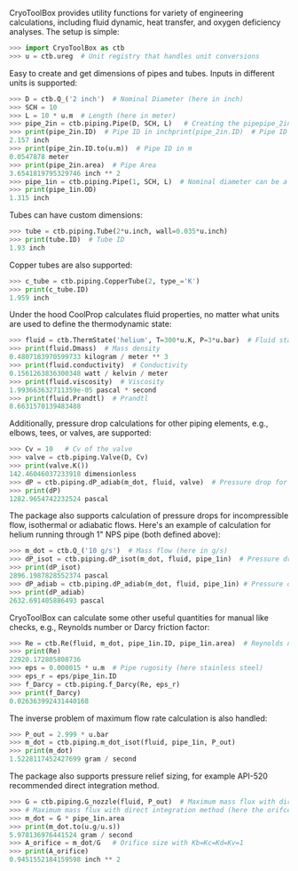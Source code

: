 CryoToolBox provides utility functions for variety of engineering
calculations, including fluid dynamic, heat transfer, and oxygen
deficiency analyses. The setup is simple:

``` python
>>> import CryoToolBox as ctb
>>> u = ctb.ureg  # Unit registry that handles unit conversions
```

Easy to create and get dimensions of pipes and tubes. Inputs in
different units is supported:

``` python
>>> D = ctb.Q_('2 inch')  # Nominal Diameter (here in inch)
>>> SCH = 10
>>> L = 10 * u.m  # Length (here in meter)
>>> pipe_2in = ctb.piping.Pipe(D, SCH, L)   # Creating the pipepipe_2in = ctb.piping.Pipe(D, SCH, L)   # Creating the pipe
>>> print(pipe_2in.ID)  # Pipe ID in inchprint(pipe_2in.ID)  # Pipe ID in inch
2.157 inch
>>> print(pipe_2in.ID.to(u.m))  # Pipe ID in m
0.0547878 meter
>>> print(pipe_2in.area)  # Pipe Area
3.6541819795329746 inch ** 2
>>> pipe_1in = ctb.piping.Pipe(1, SCH, L)  # Nominal diameter can be a number
>>> print(pipe_1in.OD)
1.315 inch
```

Tubes can have custom dimensions:

``` python
>>> tube = ctb.piping.Tube(2*u.inch, wall=0.035*u.inch)
>>> print(tube.ID)  # Tube ID
1.93 inch
```

Copper tubes are also supported:

``` python
>>> c_tube = ctb.piping.CopperTube(2, type_='K')
>>> print(c_tube.ID)
1.959 inch
```

Under the hood CoolProp calculates fluid properties, no matter what
units are used to define the thermodynamic state:

``` python
>>> fluid = ctb.ThermState('helium', T=300*u.K, P=3*u.bar)  # Fluid state (here helium at T=300K and P=3 bars)
>>> print(fluid.Dmass)  # Mass density
0.4807183970599733 kilogram / meter ** 3
>>> print(fluid.conductivity)  # Conductivity
0.1561263836300348 watt / kelvin / meter
>>> print(fluid.viscosity)  # Viscosity
1.993663632711359e-05 pascal * second
>>> print(fluid.Prandtl)  # Prandtl
0.6631570139483488
```

Additionally, pressure drop calculations for other piping elements,
e.g., elbows, tees, or valves, are supported:

``` python
>>> Cv = 10   # Cv of the valve
>>> valve = ctb.piping.Valve(D, Cv)
>>> print(valve.K())
142.46046037233918 dimensionless
>>> dP = ctb.piping.dP_adiab(m_dot, fluid, valve)  # Pressure drop for adiabatic compressible flow
>>> print(dP)
1282.9654742232524 pascal
```

The package also supports calculation of pressure drops for
incompressible flow, isothermal or adiabatic flows. Here\'s an example
of calculation for helium running through 1\" NPS pipe (both defined
above):

``` python
>>> m_dot = ctb.Q_('10 g/s')  # Mass flow (here in g/s)
>>> dP_isot = ctb.piping.dP_isot(m_dot, fluid, pipe_1in)  # Pressure drop for isothermal compressible flow
>>> print(dP_isot)
2896.1987828552374 pascal
>>> dP_adiab = ctb.piping.dP_adiab(m_dot, fluid, pipe_1in) # Pressure drop for adiabatic flow
>>> print(dP_adiab)
2632.691405886493 pascal
```

CryoToolBox can calculate some other useful quantities for manual like
checks, e.g., Reynolds number or Darcy friction factor:

``` python
>>> Re = ctb.Re(fluid, m_dot, pipe_1in.ID, pipe_1in.area)  # Reynolds number
>>> print(Re)
22920.172805808736
>>> eps = 0.000015 * u.m  # Pipe rugosity (here stainless steel)
>>> eps_r = eps/pipe_1in.ID
>>> f_Darcy = ctb.piping.f_Darcy(Re, eps_r)
>>> print(f_Darcy)
0.026363992431440168
```

The inverse problem of maximum flow rate calculation is also handled:

``` python
>>> P_out = 2.999 * u.bar
>>> m_dot = ctb.piping.m_dot_isot(fluid, pipe_1in, P_out)
>>> print(m_dot)
1.5228117452427699 gram / second
```

The package also supports pressure relief sizing, for example API-520
recommended direct integration method.

``` python
>>> G = ctb.piping.G_nozzle(fluid, P_out)  # Maximum mass flux with direct integration method (kg/sꞏm2)
>>> # Maximum mass flux with direct integration method (here the orifce is the pipe area) with Kb=Kc=Kd=K=1
>>> m_dot = G * pipe_1in.area
>>> print(m_dot.to(u.g/u.s))
5.978136976441524 gram / second
>>> A_orifice = m_dot/G   # Orifice size with Kb=Kc=Kd=Kv=1
>>> print(A_orifice)
0.9451552184159598 inch ** 2
```
